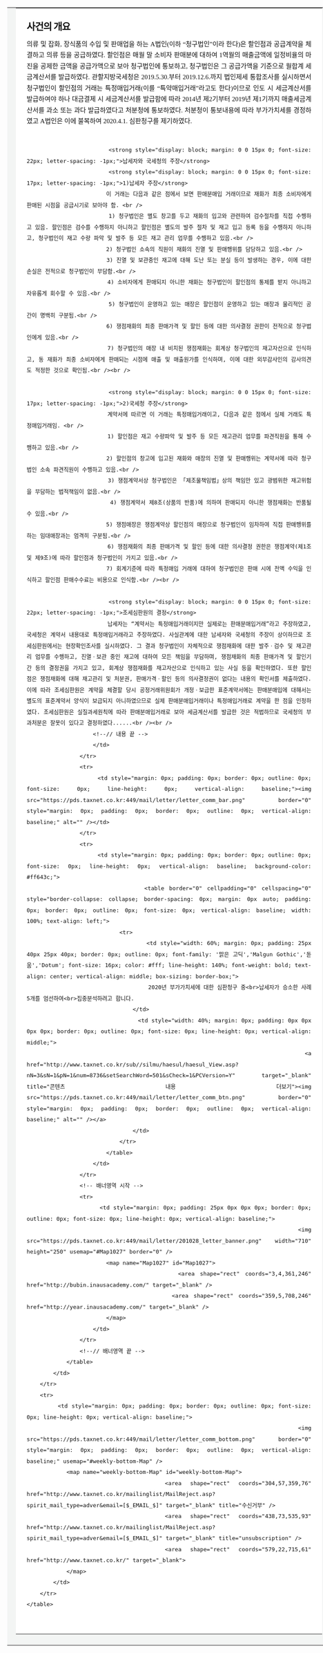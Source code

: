 <!DOCTYPE html>
<html lang="ko">
<head>
<title></title>
<meta charset="utf-8" />
</head>
<body>


<!-- ######## 여기부터 >>> ######## -->
<div align="center" style="margin: 0px; padding: 0px; border: 0px; outline: 0px; vertical-align: baseline;">
	<table border="0" cellpadding="0" cellspacing="0" style="border-collapse: collapse; border-spacing: 0px; margin: 0px; padding: 0px; border: 0px; outline: 0px; font-size: 0px; vertical-align: baseline; width: 750px; margin-top: 20px; margin-bottom: 30px; text-align: left;">
		<tr>
			<td style="margin: 0px; padding: 0px; border: 0px; outline: 0px; font-size: 0px; line-height: 0px; vertical-align: baseline;">
				<img src="https://pds.taxnet.co.kr:449/mail/letter/letter_comm_top.png" border="0" style="margin: 0px; padding: 0px; border: 0px; outline: 0px; vertical-align: baseline;" usemap="#weekly-top-Map" alt="" />
				<map name="weekly-top-Map" id="weekly-top-Map">
					<area shape="rect" coords="-2,5,140,59" href="http://www.taxnet.co.kr/" target="_blank" />
					<area shape="rect" coords="719,29,750,51" href="http://www.inausmall.com/" target="_blank" alt="쇼핑몰" />
					<area shape="rect" coords="645,29,719,51" href="http://hrd.inausacademy.com/" target="_blank" alt="중소기업 무료교육" />
					<area shape="rect" coords="605,29,645,51" href="http://open.inausacademy.com/" target="_blank" alt="공개교육" />
					<area shape="rect" coords="573,29,605,51" href="http://edu.inausacademy.com/" target="_blank" alt="이러닝" />
					<area shape="rect" coords="514,29,573,51" href="http://www.taxnet.co.kr/" target="_blank" alt="세무/회계정보" />
				</map>
		  </td>
		</tr>
		<tr>
			<td style="margin: 0px; padding: 0px; border: 0px; outline: 0px; font-size: 0px; line-height: 0px; vertical-align: baseline;"><img src="https://pds.taxnet.co.kr:449/mail/letter/201103_letter_photo.png" border="0" style="margin: 0px; padding: 0px; border: 0px; outline: 0px; vertical-align: baseline;" alt="" /></td>
		</tr>
		<tr>
			<td style="margin: 0px; padding: 0px 20px 25px 20px; border: 0px; outline: 0px; font-size: 0px; line-height: 0px; text-align: center; vertical-align: baseline; background-color: #f3f5f4;">
				<table border="0" cellpadding="0" cellspacing="0" style="border-collapse: collapse; border-spacing: 0px; margin: 0px auto; padding: 0px; border: 0px; outline: 0px; font-size: 0px; vertical-align: baseline; width: 710px; text-align: left;">					
					<tr>
						<td style="margin: 0px; padding: 30px 25px 40px 25px; border: 0px; outline: 0px; font-family: '맑은 고딕','Malgun Gothic','돋움','Dotum'; font-size: 15px; color: #111; line-height: 170%; text-align: justify; vertical-align: top; box-sizing: border-box; background-color: #fff;">
						<!-- 내용 시작 -->
							<strong style="display: block; margin: 0 0 15px 0; font-size: 22px; letter-spacing: -1px;">사건의 개요</strong>
							의류 및 잡화, 장식품의 수입 및 판매업을 하는 A법인(이하 “청구법인”이라 한다)은 할인점과 공급계약을 체결하고 의류 등을 공급하였다. 할인점은 매월 말 소비자 판매분에 대하여 1역월의 매출금액에 일정비율의 마진을 공제한 금액을 공급가액으로 보아 청구법인에 통보하고, 청구법인은 그 공급가액을 기준으로 월합계 세금계산서를 발급하였다. 관할지방국세청은 2019.5.30.부터 2019.12.6.까지 법인제세 통합조사를 실시하면서 청구법인이 할인점의 거래는 특정매입거래(이를 “특약매입거래”라고도 한다)이므로 인도 시 세금계산서를 발급하여야 하나 대금결제 시 세금계산서를 발급함에 따라 2014년 제2기부터 2019년 제1기까지 매출세금계산서를 과소 또는 과다 발급하였다고 처분청에 통보하였다. 처분청이 통보내용에 따라 부가가치세를 경정하였고 A법인은 이에 불복하여 2020.4.1. 심판청구를 제기하였다.<br /><br />

							<strong style="display: block; margin: 0 0 15px 0; font-size: 22px; letter-spacing: -1px;">납세자와 국세청의 주장</strong>
							<strong style="display: block; margin: 0 0 15px 0; font-size: 17px; letter-spacing: -1px;">1)납세자 주장</strong>
							이 거래는 다음과 같은 점에서 보면 판매분매입 거래이므로 재화가 최종 소비자에게 판매된 시점을 공급시기로 보아야 함. <br />
							1) 청구법인은 별도 창고를 두고 재화의 입고와 관련하여 검수절차를 직접 수행하고 있음. 할인점은 검수를 수행하지 아니하고 할인점은 별도의 발주 절차 및 재고 입고 등록 등을 수행하지 아니하고, 청구법인이 재고 수량 파악 및 발주 등 모든 재고 관리 업무를 수행하고 있음.<br />
							2) 청구법인 소속의 직원이 재화의 진열 및 판매행위를 담당하고 있음.<br />
							3) 진열 및 보관중인 재고에 대해 도난 또는 분실 등이 발생하는 경우, 이에 대한 손실은 전적으로 청구법인이 부담함.<br />
							4) 소비자에게 판매되지 아니한 재화는 청구법인이 할인점의 통제를 받지 아니하고 자유롭게 회수할 수 있음.<br />
							5) 청구법인이 운영하고 있는 매장은 할인점이 운영하고 있는 매장과 물리적인 공간이 명백히 구분됨.<br />
							6) 쟁점재화의 최종 판매가격 및 할인 등에 대한 의사결정 권한이 전적으로 청구법인에게 있음.<br />
							7) 청구법인의 매장 내 비치된 쟁점재화는 회계상 청구법인의 재고자산으로 인식하고, 동 재화가 최종 소비자에게 판매되는 시점에 매출 및 매출원가를 인식하며, 이에 대한 외부감사인의 감사의견도 적정한 것으로 확인됨.<br /><br />

							<strong style="display: block; margin: 0 0 15px 0; font-size: 17px; letter-spacing: -1px;">2)국세청 주장</strong>
							계약서에 따르면 이 거래는 특정매입거래이고, 다음과 같은 점에서 실제 거래도 특정매입거래임. <br />
							1) 할인점은 재고 수량파악 및 발주 등 모든 재고관리 업무를 파견직원을 통해 수행하고 있음.<br />
							2) 할인점의 창고에 입고된 재화와 매장의 진열 및 판매행위는 계약서에 따라 청구법인 소속 파견직원이 수행하고 있음.<br />
							3) 쟁점계약서상 청구법인은 「제조물책임법」상의 책임만 있고 광범위한 재고위험을 부담하는 법적책임이 없음.<br />
							4) 쟁점계약서 제8조(상품의 반품)에 의하여 판매되지 아니한 쟁점재화는 반품될 수 있음.<br />
							5) 쟁점매장은 쟁점계약상 할인점의 매장으로 청구법인이 임차하여 직접 판매행위를 하는 임대매장과는 엄격히 구분됨.<br />
							6) 쟁점재화의 최종 판매가격 및 할인 등에 대한 의사결정 권한은 쟁점계약(제1조 및 제9조)에 따라 할인점과 청구법인이 가지고 있음.<br />
							7) 회계기준에 따라 특정매입 거래에 대하여 청구법인은 판매 시에 전액 수익을 인식하고 할인점 판매수수료는 비용으로 인식함.<br /><br />

							<strong style="display: block; margin: 0 0 15px 0; font-size: 22px; letter-spacing: -1px;">조세심판원의 결정</strong>
						    납세자는 “계약서는 특정매입거래이지만 실제로는 판매분매입거래”라고 주장하였고, 국세청은 계약서 내용대로 특정매입거래라고 주장하였다. 사실관계에 대한 납세자와 국세청의 주장이 상이하므로 조세심판원에서는 현장확인조사를 실시하였다. 그 결과 청구법인이 자체적으로 쟁점재화에 대한 발주ㆍ검수 및 재고관리 업무를 수행하고, 진열ㆍ보관 중인 재고에 대하여 모든 책임을 부담하며, 쟁점재화의 최종 판매가격 및 할인기간 등의 결정권을 가지고 있고, 회계상 쟁점재화를 재고자산으로 인식하고 있는 사실 등을 확인하였다. 또한 할인점은 쟁점재화에 대해 재고관리 및 처분권, 판매가격ㆍ할인 등의 의사결정권이 없다는 내용의 확인서를 제출하였다. 이에 따라 조세심판원은 계약을 체결할 당시 공정거래위원회가 개정ㆍ보급한 표준계약서에는 판매분매입에 대해서는 별도의 표준계약서 양식이 보급되지 아니하였으므로 실제 판매분매입거래이나 특정매입거래로 계약을 한 점을 인정하였다. 조세심판원은 실질과세원칙에 따라 판매분매입거래로 보아 세금계산서를 발급한 것은 적법하므로 국세청의 부과처분은 잘못이 있다고 결정하였다......<br /><br />
						<!--// 내용 끝 -->
						</td>
					</tr>
					<tr>
						<td style="margin: 0px; padding: 0px; border: 0px; outline: 0px; font-size: 0px; line-height: 0px; vertical-align: baseline;"><img src="https://pds.taxnet.co.kr:449/mail/letter/letter_comm_bar.png" border="0" style="margin: 0px; padding: 0px; border: 0px; outline: 0px; vertical-align: baseline;" alt="" /></td>
					</tr>
					<tr>
						<td style="margin: 0px; padding: 0px; border: 0px; outline: 0px; font-size: 0px; line-height: 0px; vertical-align: baseline; background-color: #ff643c;">
							<table border="0" cellpadding="0" cellspacing="0" style="border-collapse: collapse; border-spacing: 0px; margin: 0px auto; padding: 0px; border: 0px; outline: 0px; font-size: 0px; vertical-align: baseline; width: 100%; text-align: left;">
								<tr>
									<td style="width: 60%; margin: 0px; padding: 25px 40px 25px 40px; border: 0px; outline: 0px; font-family: '맑은 고딕','Malgun Gothic','돋움','Dotum'; font-size: 16px; color: #fff; line-height: 140%; font-weight: bold; text-align: center; vertical-align: middle; box-sizing: border-box;">
										2020년 부가가치세에 대한 심판청구 중<br>납세자가 승소한 사례 5개를 엄선하여<br>집중분석하려고 합니다.
									</td>
									<td style="width: 40%; margin: 0px; padding: 0px 0px 0px 0px; border: 0px; outline: 0px; font-size: 0px; line-height: 0px; vertical-align: middle;">
										<a href="http://www.taxnet.co.kr/sub//silmu/haesul/haesul_View.asp?nN=3&sN=1&pN=1&num=8736&setSearchWord=501&sCheck=1&PCVersion=Y" target="_blank" title="콘텐츠 내용 더보기"><img src="https://pds.taxnet.co.kr:449/mail/letter/letter_comm_btn.png" border="0" style="margin: 0px; padding: 0px; border: 0px; outline: 0px; vertical-align: baseline;" alt="" /></a>
									</td>
								</tr>
							</table>
						</td>
					</tr>
					<!-- 배너영역 시작 -->
					<tr>
						<td style="margin: 0px; padding: 25px 0px 0px 0px; border: 0px; outline: 0px; font-size: 0px; line-height: 0px; vertical-align: baseline;">
							<img src="https://pds.taxnet.co.kr:449/mail/letter/201028_letter_banner.png" width="710" height="250" usemap="#Map1027" border="0" />
							<map name="Map1027" id="Map1027">
								<area shape="rect" coords="3,4,361,246" href="http://bubin.inausacademy.com/" target="_blank" />
								<area shape="rect" coords="359,5,708,246" href="http://year.inausacademy.com/" target="_blank" />
							</map>
						</td>
					</tr>
					<!--// 배너영역 끝 -->
				</table>
			</td>
		</tr>
		<tr>
			<td style="margin: 0px; padding: 0px; border: 0px; outline: 0px; font-size: 0px; line-height: 0px; vertical-align: baseline;">
				<img src="https://pds.taxnet.co.kr:449/mail/letter/letter_comm_bottom.png" border="0" style="margin: 0px; padding: 0px; border: 0px; outline: 0px; vertical-align: baseline;" usemap="#weekly-bottom-Map" />
				<map name="weekly-bottom-Map" id="weekly-bottom-Map">
					<area shape="rect" coords="304,57,359,76" href="http://www.taxnet.co.kr/mailinglist/MailReject.asp?spirit_mail_type=adver&email=[$_EMAIL_$]" target="_blank" title="수신거부" />
					<area shape="rect" coords="438,73,535,93" href="http://www.taxnet.co.kr/mailinglist/MailReject.asp?spirit_mail_type=adver&email=[$_EMAIL_$]" target="_blank" title="unsubscription" />
					<area shape="rect" coords="579,22,715,61" href="http://www.taxnet.co.kr/" target="_blank">
				</map>
			</td>
		</tr>
	</table>
</div>
<!-- ######## <<< 여기까지 ######## -->




</body>
</html>
